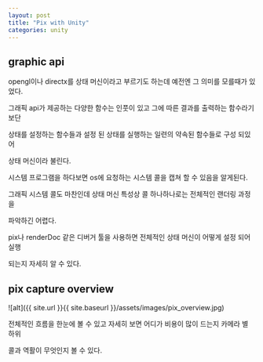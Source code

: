 ```yaml
---
layout: post
title: "Pix with Unity"
categories: unity
---
```


## graphic api 

opengl이나 directx를 상태 머신이라고 부르기도 하는데 예전엔 그 의미를 모를때가 있었다.

그래픽 api가 제공하는 다양한 함수는 인풋이 있고 그에 따른 결과를 출력하는 함수라기 보단

상태를 설정하는 함수들과 설정 된 상태를 실행하는 일련의 약속된 함수들로 구성 되있어 

상태 머신이라 불린다.  
  
  
시스템 프로그램을 하다보면 os에 요청하는 시스템 콜을 캡쳐 할 수 있음을 알게된다.

그래픽 시스템 콜도 마찬인데 상태 머신 특성상 콜 하나하나로는 전체적인 랜더링 과정을 

파악하긴 어렵다.
  
  
pix나 renderDoc 같은 디버거 툴을 사용하면 전체적인 상태 머신이 어떻게 설정 되어 실행

되는지 자세히 알 수 있다.


## pix capture overview

![alt]({{ site.url }}{{ site.baseurl }}/assets/images/pix_overview.jpg)


전체적인 흐름을 한눈에 볼 수 있고 자세히 보면 어디가 비용이 많이 드는지 카메라 별 하위 

콜과 역활이 무엇인지 볼 수 있다.

























